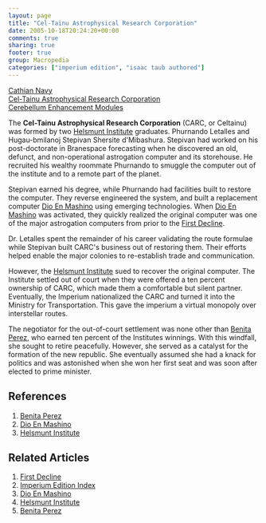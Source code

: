 ```yaml
---
layout: page
title: "Cel-Tainu Astrophysical Research Corporation"
date: 2005-10-18T20:24:20+00:00
comments: true
sharing: true
footer: true
group: Macropedia
categories: ["imperium edition", "isaac taub authored"]
---
```


<div class='row'>
	<div class='col-md-4'><a href='/macropedia/cathian-navy'>Cathian Navy</a></div>
	<div class='col-md-4'><a href='/macropedia/celtainu'>Cel-Tainu Astrophysical Research Corporation</a></div>
	<div class='col-md-4'><a href='/macropedia/cerebellum-enhancement-modules'>Cerebellum Enhancement Modules</a></div>
</div>




The **Cel-Tainu Astrophysical Research Corporation** (CARC, or Celtainu) was formed by two [Helsmunt Institute](/macropedia/helsmunt-institute) graduates. Phurnando Letalles and Hugau-bmilanoj Stepivan Shersite d'Mibashura. Stepivan had worked on his post-doctorate in Branespace forecasting when he discovered an old, defunct, and non-operational astrogation computer and its storehouse. He recruited his wealthy roommate Phurnando to smuggle the computer out of the institute and to a remote part of the planet.

Stepivan earned his degree, while Phurnando had facilities built to restore the computer. They reverse engineered the system, and built a replacement computer [Dio En Mashino](/macropedia/dio-en-mashino) using emerging technologies. When [Dio En Mashino](/macropedia/dio-en-mashino) was activated, they quickly realized the original computer was one of the major astrogation computers from prior to the [First Decline](/chronology/first-decline).

Dr. Letalles spent the remainder of his career validating the route formulae while Stepivan built CARC's business out of restoring them. Their efforts helped enable the major colonies to re-establish trade and communication. 

However, the [Helsmunt Institute](/macropedia/helsmunt-institute) sued to recover the original computer. The Institute settled out of court when they were offered a ten percent ownership of CARC, which made them a comfortable but silent partner. Eventually, the Imperium nationalized the CARC and turned it into the Ministry for Transportation. This gave the imperium a virtual monopoly over interstellar routes.

The negotiator for the out-of-court settlement was none other than [Benita Perez](/macropedia/benita-perez), who earned ten percent of the Institutes winnings. With this windfall, she sought to retire peacefully. However, she served as a catalyst for the formation of the new republic. She eventually assumed she had a knack for politics and was astonished when she won her first seat and was soon after elected to prime minister.

## References
1. [Benita Perez](/macropedia/benita-perez)
1. [Dio En Mashino](/macropedia/dio-en-mashino)
1. [Helsmunt Institute](/macropedia/helsmunt-institute)

## Related Articles

1. [First Decline](/chronology/first-decline)
2. [Imperium Edition Index](/macropedia/imperium-edition-index)
3. [Dio En Mashino](/macropedia/dio-en-mashino)
4. [Helsmunt Institute](/macropedia/helsmunt-institute)
5. [Benita Perez](/macropedia/benita-perez)



 
